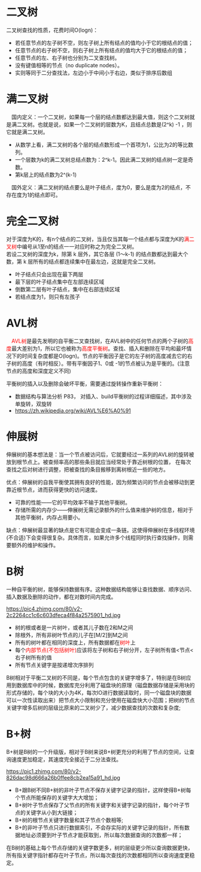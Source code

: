 # 二叉树
二叉树查找的性质，花费时间O(logn)：

*   若任意节点的左子树不空，则左子树上所有结点的值均小于它的根结点的值；
*   任意节点的右子树不空，则右子树上所有结点的值均大于它的根结点的值；  
*   任意节点的左、右子树也分别为二叉查找树。  
*   没有键值相等的节点（no duplicate nodes）。  
*   实则等同于二分查找法，左边小于中间小于右边，类似于排序后数组

# 满二叉树
&emsp;国内定义：一个二叉树，如果每一个层的结点数都达到最大值，则这个二叉树就是满二叉树。也就是说，如果一个二叉树的层数为K，且结点总数是(2^k) -1 ，则它就是满二叉树。

*   从数学上看，满二叉树的各个层的结点数形成一个首项为1，公比为2的等比数列。
*   一个层数为k的满二叉树总结点数为：2^k-1。因此满二叉树的结点树一定是奇数。
*   第k层上的结点数为2^(k-1)
   
&emsp;国外定义：满二叉树的结点要么是叶子结点，度为0，要么是度为2的结点，不存在度为1的结点即可。

# 完全二叉树
对于深度为K的，有n个结点的二叉树，当且仅当其每一个结点都与深度为K的<font color=#FF0001>满二叉树</font>中编号从1至n的结点一一对应时称之为完全二叉树。  
若设二叉树的深度为k，除第 k 层外，其它各层 (1～k-1) 的结点数都达到最大个数，第 k 层所有的结点都连续集中在最左边，这就是完全二叉树。   

*   叶子结点只会出现在最下两层
*   最下层的叶子结点集中在左部连续区域
*   倒数第二层有叶子结点，集中在右部连续区域
*   若结点度为1，则只有左孩子

# AVL树
&emsp;<font color=#FF0001>AVL树</font>是最先发明的自平衡二叉查找树，在AVL树中的任何节点的两个子树的<font color=#FF0001>高度</font>最大差别为1，所以它也被称为<font color=#FF0001>高度平衡树</font>。查找、插入和删除在平均和最坏情况下的时间复杂度都是O(logn)。节点的平衡因子是它的左子树的高度减去它的右子树的高度（有时相反）。带有平衡因子1、0或 -1的节点被认为是平衡的。(注意节点的高度和深度定义不同)

平衡树的插入以及删除会破坏平衡，需要通过旋转操作重新平衡树：

*   数据结构与算法分析 P83， 对插入、build平衡树的过程详细描述，其中涉及单旋转，双旋转
*   https://zh.wikipedia.org/wiki/AVL%E6%A0%91

# 伸展树
伸展树的基本想法是：当一个节点被访问后，它就要经过一系列的AVL树的旋转被放到根节点上。被查频率高的那些条目就应当经常处于靠近树根的位置， 在每次查找之后对树进行调整，把被查找的条目搬移到离树根近一些的地方。


优点：伸展树的自我平衡使其拥有良好的性能，因为频繁访问的节点会被移动到更靠近根节点，进而获得更快的访问速度。

*   可靠的性能——它的平均效率不输于其他平衡树。
*   存储所需的内存少——伸展树无需记录额外的什么值来维护树的信息，相对于其他平衡树，内存占用要小。

缺点：伸展树最显著的缺点是它有可能会变成一条链。这使得伸展树在多线程环境(不合适)下会变得很复杂。具体而言，如果允许多个线程同时执行查找操作，则需要额外的维护和操作。

# B树
一种自平衡的树，能够保持数据有序。这种数据结构能够让查找数据、顺序访问、插入数据及删除的动作，都在对数时间内完成。

https://pic4.zhimg.com/80/v2-2c2264cc1c6c603dfeca4f84a2575901_hd.jpg

*   树的根或者是一片树叶，或者其儿子数在2和M之间
*   除根外，所有非树叶节点的儿子在[M/2]到M之间
*   所有的树叶都在相同的深度上，所有数据都在<font color=#FF0001>树叶</font>上
*   每个<font color=#FF0001>内部节点(不包括树叶)</font>应该将左子树和右子树分开，左子树所有值<节点<右子树所有的值
*   所有节点关键字是按递增次序排列

B树相对于平衡二叉树的不同是，每个节点包含的关键字增多了，特别是在B树应用到数据库中的时候，数据库充分利用了磁盘块的原理（磁盘数据存储是采用块的形式存储的，每个块的大小为4K，每次IO进行数据读取时，同一个磁盘块的数据可以一次性读取出来）把节点大小限制和充分使用在磁盘快大小范围；把树的节点关键字增多后树的层级比原来的二叉树少了，减少数据查找的次数和复杂度;
    
# B+树
B+树是B树的一个升级版，相对于B树来说B+树更充分的利用了节点的空间，让查询速度更加稳定，其速度完全接近于二分法查找。

https://pic1.zhimg.com/80/v2-826dac98d666a26b0ffee8cb2ea15a91_hd.jpg

*   B+跟B树不同B+树的非叶子节点不保存关键字记录的指针，这样使得B+树每个节点所能保存的关键字大大增加；
*   B+树叶子节点保存了父节点的所有关键字和关键字记录的指针，每个叶子节点的关键字从小到大链接；
*   B+树的根节点关键字数量和其子节点个数相等;
*   B+的非叶子节点只进行数据索引，不会存实际的关键字记录的指针，所有数据地址必须要到叶子节点才能获取到，所以每次数据查询的次数都一样；

在B树的基础上每个节点存储的关键字数更多，树的层级更少所以查询数据更快，所有指关键字指针都存在叶子节点，所以每次查找的次数都相同所以查询速度更稳定。




<!-- <meta http-equiv="refresh" content="1"> -->
